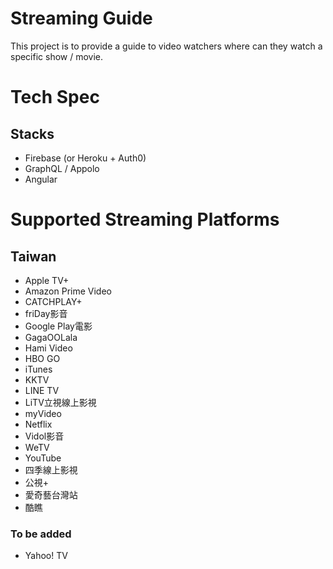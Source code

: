# Streaming Guide

This project is to provide a guide to video watchers where can they watch a specific show / movie.

# Tech Spec
## Stacks
- Firebase (or Heroku + Auth0)
- GraphQL / Appolo
- Angular

# Supported Streaming Platforms
## Taiwan
- Apple TV+
- Amazon Prime Video
- CATCHPLAY+
- friDay影音
- Google Play電影
- GagaOOLala
- Hami Video
- HBO GO
- iTunes
- KKTV
- LINE TV
- LiTV立視線上影視
- myVideo
- Netflix
- Vidol影音
- WeTV
- YouTube
- 四季線上影視
- 公視+
- 愛奇藝台灣站
- 酷瞧
### To be added
- Yahoo! TV




